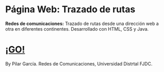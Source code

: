 # Página Web: Trazado de rutas

**Redes de comunicaciones:** Trazado de rutas desde una dirección web a otra en diferentes continentes. Desarrollado con HTML, CSS y Java.


<h1><a href="https://pilargarcialugo.github.io/web-page-traceroute/" target="_blank">¡GO!</a></h1>

By Pilar García.
Redes de Comunicaciones, Universidad Distrtal FJDC.
